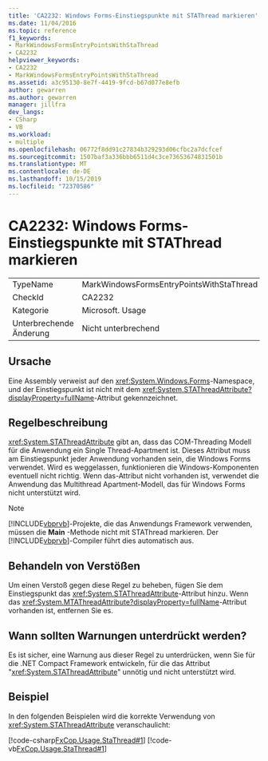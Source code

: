 ```yaml
---
title: 'CA2232: Windows Forms-Einstiegspunkte mit STAThread markieren'
ms.date: 11/04/2016
ms.topic: reference
f1_keywords:
- MarkWindowsFormsEntryPointsWithStaThread
- CA2232
helpviewer_keywords:
- CA2232
- MarkWindowsFormsEntryPointsWithStaThread
ms.assetid: a3c95130-8e7f-4419-9fcd-b67d077e8efb
author: gewarren
ms.author: gewarren
manager: jillfra
dev_langs:
- CSharp
- VB
ms.workload:
- multiple
ms.openlocfilehash: 06772f8dd91c27834b329293d06cfbc2a7dcfcef
ms.sourcegitcommit: 1507baf3a336bbb6511d4c3ce73653674831501b
ms.translationtype: MT
ms.contentlocale: de-DE
ms.lasthandoff: 10/15/2019
ms.locfileid: "72370586"
---
```

# <a name="ca2232-mark-windows-forms-entry-points-with-stathread"></a>CA2232: Windows Forms-Einstiegspunkte mit STAThread markieren

|||
|-|-|
|TypeName|MarkWindowsFormsEntryPointsWithStaThread|
|CheckId|CA2232|
|Kategorie|Microsoft. Usage|
|Unterbrechende Änderung|Nicht unterbrechend|

## <a name="cause"></a>Ursache
Eine Assembly verweist auf den <xref:System.Windows.Forms>-Namespace, und der Einstiegspunkt ist nicht mit dem <xref:System.STAThreadAttribute?displayProperty=fullName>-Attribut gekennzeichnet.

## <a name="rule-description"></a>Regelbeschreibung
 <xref:System.STAThreadAttribute> gibt an, dass das COM-Threading Modell für die Anwendung ein Single Thread-Apartment ist. Dieses Attribut muss am Einstiegspunkt jeder Anwendung vorhanden sein, die Windows Forms verwendet. Wird es weggelassen, funktionieren die Windows-Komponenten eventuell nicht richtig. Wenn das-Attribut nicht vorhanden ist, verwendet die Anwendung das Multithread Apartment-Modell, das für Windows Forms nicht unterstützt wird.

> [!NOTE]
> [!INCLUDE[vbprvb](../code-quality/includes/vbprvb_md.md)]-Projekte, die das Anwendungs Framework verwenden, müssen die **Main** -Methode nicht mit STAThread markieren. Der [!INCLUDE[vbprvb](../code-quality/includes/vbprvb_md.md)]-Compiler führt dies automatisch aus.

## <a name="how-to-fix-violations"></a>Behandeln von Verstößen
Um einen Verstoß gegen diese Regel zu beheben, fügen Sie dem Einstiegspunkt das <xref:System.STAThreadAttribute>-Attribut hinzu. Wenn das <xref:System.MTAThreadAttribute?displayProperty=fullName>-Attribut vorhanden ist, entfernen Sie es.

## <a name="when-to-suppress-warnings"></a>Wann sollten Warnungen unterdrückt werden?
Es ist sicher, eine Warnung aus dieser Regel zu unterdrücken, wenn Sie für die .NET Compact Framework entwickeln, für die das Attribut "<xref:System.STAThreadAttribute>" unnötig und nicht unterstützt wird.

## <a name="example"></a>Beispiel
In den folgenden Beispielen wird die korrekte Verwendung von <xref:System.STAThreadAttribute> veranschaulicht:

[!code-csharp[FxCop.Usage.StaThread#1](../code-quality/codesnippet/CSharp/ca2232-mark-windows-forms-entry-points-with-stathread_1.cs)]
[!code-vb[FxCop.Usage.StaThread#1](../code-quality/codesnippet/VisualBasic/ca2232-mark-windows-forms-entry-points-with-stathread_1.vb)]